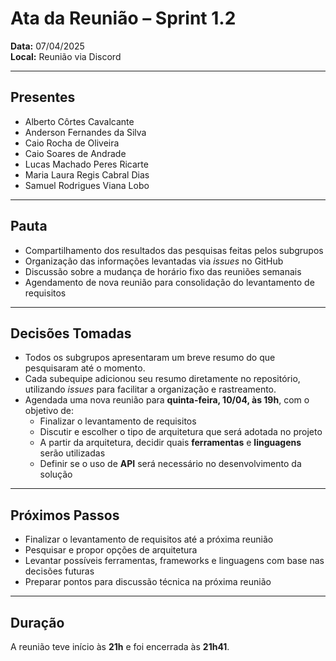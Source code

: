 # Ata da Reunião – Sprint 1.2

**Data:** 07/04/2025  
**Local:** Reunião via Discord

---

## Presentes

- Alberto Côrtes Cavalcante
- Anderson Fernandes da Silva
- Caio Rocha de Oliveira
- Caio Soares de Andrade
- Lucas Machado Peres Ricarte
- Maria Laura Regis Cabral Dias
- Samuel Rodrigues Viana Lobo

---

## Pauta

- Compartilhamento dos resultados das pesquisas feitas pelos subgrupos
- Organização das informações levantadas via _issues_ no GitHub
- Discussão sobre a mudança de horário fixo das reuniões semanais
- Agendamento de nova reunião para consolidação do levantamento de requisitos

---

## Decisões Tomadas

- Todos os subgrupos apresentaram um breve resumo do que pesquisaram até o momento.
- Cada subequipe adicionou seu resumo diretamente no repositório, utilizando _issues_ para facilitar a organização e rastreamento.
- Agendada uma nova reunião para **quinta-feira, 10/04, às 19h**, com o objetivo de:
  - Finalizar o levantamento de requisitos
  - Discutir e escolher o tipo de arquitetura que será adotada no projeto
  - A partir da arquitetura, decidir quais **ferramentas** e **linguagens** serão utilizadas
  - Definir se o uso de **API** será necessário no desenvolvimento da solução

---

## Próximos Passos

- Finalizar o levantamento de requisitos até a próxima reunião
- Pesquisar e propor opções de arquitetura
- Levantar possíveis ferramentas, frameworks e linguagens com base nas decisões futuras
- Preparar pontos para discussão técnica na próxima reunião

---

## Duração

A reunião teve início às **21h** e foi encerrada às **21h41**.
